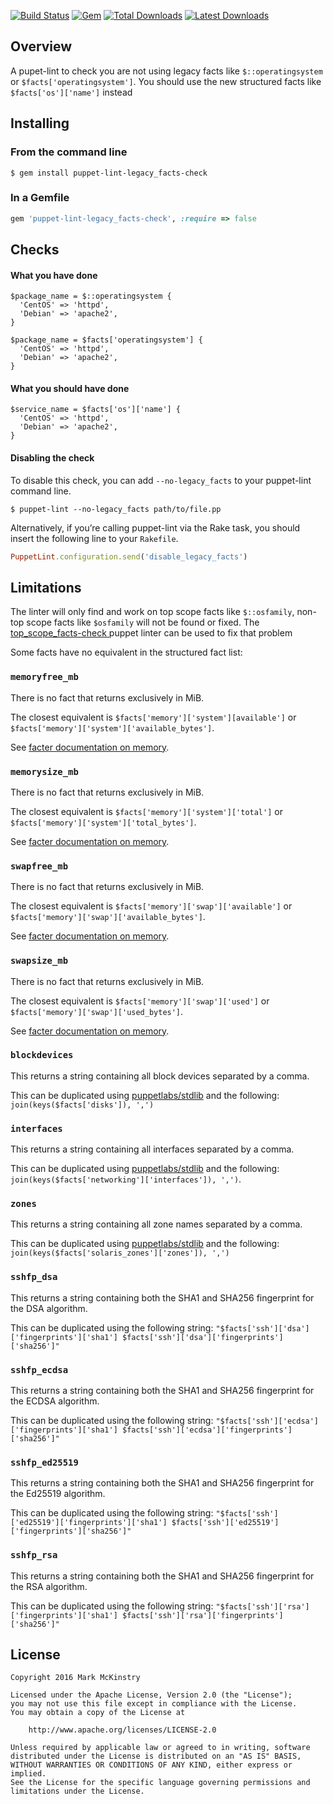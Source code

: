 [![Build Status](https://travis-ci.org/mmckinst/puppet-lint-legacy_facts-check.svg?branch=master)](https://travis-ci.org/mmckinst/puppet-lint-legacy_facts-check)
[![Gem](https://img.shields.io/gem/v/puppet-lint-legacy_facts-check.svg)](https://rubygems.org/gems/puppet-lint-legacy_facts-check)
[![Total Downloads](https://img.shields.io/gem/dt/puppet-lint-legacy_facts-check.svg)](https://rubygems.org/gems/puppet-lint-legacy_facts-check)
[![Latest Downloads](https://img.shields.io/gem/dtv/puppet-lint-legacy_facts-check.svg)](https://rubygems.org/gems/puppet-lint-legacy_facts-check)

## Overview

A pupet-lint to check you are not using legacy facts like `$::operatingsystem`
or `$facts['operatingsystem']`. You should use the new structured facts like
`$facts['os']['name']` instead

## Installing

### From the command line

```shell
$ gem install puppet-lint-legacy_facts-check
```

### In a Gemfile

```ruby
gem 'puppet-lint-legacy_facts-check', :require => false
```

## Checks

#### What you have done

```puppet
$package_name = $::operatingsystem {
  'CentOS' => 'httpd',
  'Debian' => 'apache2',
}
```

```puppet
$package_name = $facts['operatingsystem'] {
  'CentOS' => 'httpd',
  'Debian' => 'apache2',
}
```

#### What you should have done

```puppet
$service_name = $facts['os']['name'] {
  'CentOS' => 'httpd',
  'Debian' => 'apache2',
}
```

#### Disabling the check

To disable this check, you can add `--no-legacy_facts` to your puppet-lint
command line.

```shell
$ puppet-lint --no-legacy_facts path/to/file.pp
```

Alternatively, if you’re calling puppet-lint via the Rake task, you should
insert the following line to your `Rakefile`.

```ruby
PuppetLint.configuration.send('disable_legacy_facts')
```

## Limitations

The linter will only find and work on top scope facts like `$::osfamily`,
non-top scope facts like `$osfamily` will not be found or fixed. The
[top_scope_facts-check ](https://github.com/mmckinst/puppet-lint-top_scope_facts-check)
puppet linter can be used to fix that problem

Some facts have no equivalent in the structured fact list:

### `memoryfree_mb`

There is no fact that returns exclusively in MiB.

The closest equivalent is `$facts['memory']['system'][available']` or
`$facts['memory']['system']['available_bytes']`.

See
[facter documentation on memory](https://puppet.com/docs/facter/3.12/core_facts.html#memory).

### `memorysize_mb`

There is no fact that returns exclusively in MiB.

The closest equivalent is `$facts['memory']['system']['total']` or
`$facts['memory']['system']['total_bytes']`.

See [facter documentation on memory](https://puppet.com/docs/facter/3.12/core_facts.html#memory).

### `swapfree_mb`

There is no fact that returns exclusively in MiB.

The closest equivalent is `$facts['memory']['swap']['available']` or
`$facts['memory']['swap']['available_bytes']`.

See [facter documentation on memory](https://puppet.com/docs/facter/3.12/core_facts.html#memory).

### `swapsize_mb`

There is no fact that returns exclusively in MiB.

The closest equivalent is `$facts['memory']['swap']['used']` or
`$facts['memory']['swap']['used_bytes']`.

See [facter documentation on memory](https://puppet.com/docs/facter/3.12/core_facts.html#memory).

### `blockdevices`

This returns a string containing all block devices separated by a comma.

This can be duplicated using
[puppetlabs/stdlib](https://github.com/puppetlabs/puppetlabs-stdlib) and the
following: `join(keys($facts['disks']), ',')`

### `interfaces`

This returns a string containing all interfaces separated by a comma.

This can be duplicated using
[puppetlabs/stdlib](https://github.com/puppetlabs/puppetlabs-stdlib) and the
following: `join(keys($facts['networking']['interfaces']), ',')`.

### `zones`

This returns a string containing all zone names separated by a comma.

This can be duplicated using
[puppetlabs/stdlib](https://github.com/puppetlabs/puppetlabs-stdlib) and the
following: `join(keys($facts['solaris_zones']['zones']), ',')`

### `sshfp_dsa`

This returns a string containing both the SHA1 and SHA256 fingerprint for the
DSA algorithm.

This can be duplicated using the following string:
`"$facts['ssh']['dsa']['fingerprints']['sha1']
$facts['ssh']['dsa']['fingerprints']['sha256']"`

### `sshfp_ecdsa`

This returns a string containing both the SHA1 and SHA256 fingerprint for the
ECDSA algorithm.

This can be duplicated using the following string:
`"$facts['ssh']['ecdsa']['fingerprints']['sha1']
$facts['ssh']['ecdsa']['fingerprints']['sha256']"`

### `sshfp_ed25519`

This returns a string containing both the SHA1 and SHA256 fingerprint for the
Ed25519 algorithm.

This can be duplicated using the following string:
`"$facts['ssh']['ed25519']['fingerprints']['sha1']
$facts['ssh']['ed25519']['fingerprints']['sha256']"`

### `sshfp_rsa`

This returns a string containing both the SHA1 and SHA256 fingerprint for the
RSA algorithm.

This can be duplicated using the following string:
`"$facts['ssh']['rsa']['fingerprints']['sha1']
$facts['ssh']['rsa']['fingerprints']['sha256']"`

## License

```
Copyright 2016 Mark McKinstry

Licensed under the Apache License, Version 2.0 (the "License");
you may not use this file except in compliance with the License.
You may obtain a copy of the License at

    http://www.apache.org/licenses/LICENSE-2.0

Unless required by applicable law or agreed to in writing, software
distributed under the License is distributed on an "AS IS" BASIS,
WITHOUT WARRANTIES OR CONDITIONS OF ANY KIND, either express or implied.
See the License for the specific language governing permissions and
limitations under the License.
```
